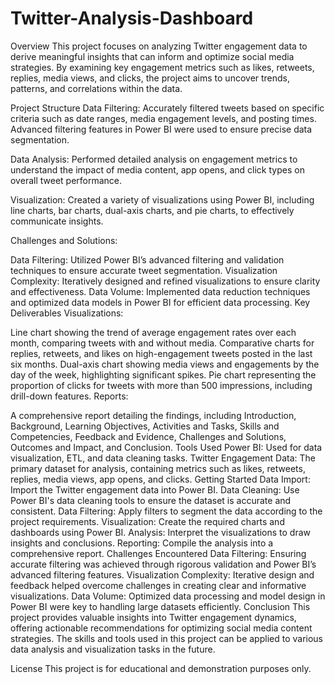 # Twitter-Analysis-Dashboard
Overview
This project focuses on analyzing Twitter engagement data to derive meaningful insights that can inform and optimize social media strategies. By examining key engagement metrics such as likes, retweets, replies, media views, and clicks, the project aims to uncover trends, patterns, and correlations within the data.

Project Structure
Data Filtering: Accurately filtered tweets based on specific criteria such as date ranges, media engagement levels, and posting times. Advanced filtering features in Power BI were used to ensure precise data segmentation.

Data Analysis: Performed detailed analysis on engagement metrics to understand the impact of media content, app opens, and click types on overall tweet performance.

Visualization: Created a variety of visualizations using Power BI, including line charts, bar charts, dual-axis charts, and pie charts, to effectively communicate insights.

Challenges and Solutions:

Data Filtering: Utilized Power BI’s advanced filtering and validation techniques to ensure accurate tweet segmentation.
Visualization Complexity: Iteratively designed and refined visualizations to ensure clarity and effectiveness.
Data Volume: Implemented data reduction techniques and optimized data models in Power BI for efficient data processing.
Key Deliverables
Visualizations:

Line chart showing the trend of average engagement rates over each month, comparing tweets with and without media.
Comparative charts for replies, retweets, and likes on high-engagement tweets posted in the last six months.
Dual-axis chart showing media views and engagements by the day of the week, highlighting significant spikes.
Pie chart representing the proportion of clicks for tweets with more than 500 impressions, including drill-down features.
Reports:

A comprehensive report detailing the findings, including Introduction, Background, Learning Objectives, Activities and Tasks, Skills and Competencies, Feedback and Evidence, Challenges and Solutions, Outcomes and Impact, and Conclusion.
Tools Used
Power BI: Used for data visualization, ETL, and data cleaning tasks.
Twitter Engagement Data: The primary dataset for analysis, containing metrics such as likes, retweets, replies, media views, app opens, and clicks.
Getting Started
Data Import: Import the Twitter engagement data into Power BI.
Data Cleaning: Use Power BI's data cleaning tools to ensure the dataset is accurate and consistent.
Data Filtering: Apply filters to segment the data according to the project requirements.
Visualization: Create the required charts and dashboards using Power BI.
Analysis: Interpret the visualizations to draw insights and conclusions.
Reporting: Compile the analysis into a comprehensive report.
Challenges Encountered
Data Filtering: Ensuring accurate filtering was achieved through rigorous validation and Power BI’s advanced filtering features.
Visualization Complexity: Iterative design and feedback helped overcome challenges in creating clear and informative visualizations.
Data Volume: Optimized data processing and model design in Power BI were key to handling large datasets efficiently.
Conclusion
This project provides valuable insights into Twitter engagement dynamics, offering actionable recommendations for optimizing social media content strategies. The skills and tools used in this project can be applied to various data analysis and visualization tasks in the future.

License
This project is for educational and demonstration purposes only.
